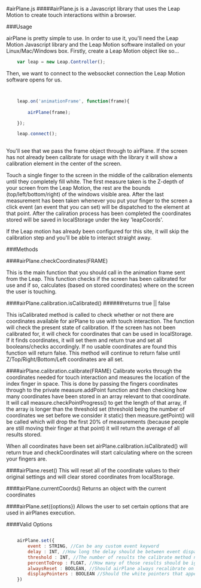 #airPlane.js
#####airPlane.js is a Javascript library that uses the Leap Motion to create touch interactions within a browser.

###Usage

airPlane is pretty simple to use. In order to use it, you'll need the Leap Motion Javascript library and the Leap Motion software installed on your Linux/Mac/Windows box. Firstly, create a Leap Motion object like so...

```javascript
	var leap = new Leap.Controller();

```

Then, we want to connect to the websocket connection the Leap Motion software opens for us.

```javascript


    leap.on('animationFrame', function(frame){
	
        airPlane(frame);

	});

    leap.connect();
	
```

You'll see that we pass the frame object through to airPlane. If the screen has not already been calibrate for usage with the library it will show a calibration element in the center of the screen.

Touch a single finger to the screen in the middle of the calibration elements until they completely fill white. The first measure taken is the Z-depth of your screen from the Leap Motion, the rest are the bounds (top/left/bottom/right) of the windows visible area. After the last measurement has been taken whenever you put your finger to the screen a click event (an event that you can set) will be dispatched to the element at that point. After the caliration process has been completed the coordinates stored will be saved in localStorage under the key 'leapCoords'.

If the Leap motion has already been configured for this site, it will skip the calibration step and you'll be able to interact straight away.

###Methods

####airPlane.checkCoordinates(FRAME)

This is the main function that you should call in the animation frame sent from the Leap. This function checks if the screen has been calibrated for use and if so, calculates (based on stored coordinates) where on the screen the user is touching.

####airPlane.calibration.isCalibrated()
######returns true || false

This isCalibrated method is called to check whether or not there are coordinates available for airPlane to use with touch interaction. The function will check the present state of calibration. If the screen has not been calibrated for, it will check for coordinates that can be used in localStorage. If it finds coordinates, it will set them and return true and set all booleans/checks accordingly. If no usable coordinates are found this function will return false. This method will continue to return false until Z/Top/Right/Bottom/Left coordinates are all set.

####airPlane.calibration.calibrate(FRAME)
Calibrate works through the coordinates needed for touch interaction and measures the location of the index finger in space. This is done by passing the fingers coordinates through to the private measure.addPoint function and then checking how many coordinates have been stored in an array relevant to that coordinate. It will call measure.checkPointProgress() to get the length of that array, if the array is longer than the threshold set (threshold being the number of coordinates we set before we consider it static) then measure.getPoint() will be called which will drop the first 20% of measurements (because people are still moving their finger at that point) it will return the average of all results stored.

When all coordinates have been set airPlane.calibration.isCalibrated() will return true and checkCoordinates will start calculating where on the screen your fingers are.

####airPlane.reset()
This will reset all of the coordinate values to their original settings and will clear stored coordinates from localStorage.

####airPlane.currentCoords()
Returns an object with the current coordinates

####airPlane.set({options})
Allows the user to set certain options that are used in airPlanes execution.
	
####Valid Options
```javascript

	airPlane.set({
		event : STRING, //Can be any custom event keyword
		delay : INT, //How long the delay should be between event dispatches in milliseconds
		threshold : INT, //The number of results the calibrate method needs to take before it considers that point set
		percentToDrop : FLOAT, //How many of those results should be ignored (from 0)
		alwaysReset : BOOLEAN, //Should airPlane always recalibrate on load
		displayPointers : BOOLEAN //Should the white pointers that appear as a finger approaches the screen be shown
	})

```

